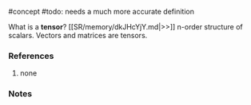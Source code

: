 #concept
#todo: needs a much more accurate definition

What is a **tensor**? [[SR/memory/dkJHcYjY.md|>>]] n-order structure of scalars. Vectors and matrices are tensors.

### References
1. none

### Notes




